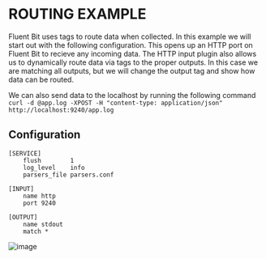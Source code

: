 # ROUTING EXAMPLE

Fluent Bit uses tags to route data when collected. In this example we will start out with the following configuration. This opens up an HTTP port on Fluent Bit to recieve any incoming data. The HTTP input plugin also allows us to dynamically route data via tags to the proper outputs. In this case we are matching all outputs, but we will change the output tag and show how data can be routed.

We can also send data to the localhost by running the following command
`curl -d @app.log -XPOST -H "content-type: application/json" http://localhost:9240/app.log`

## Configuration

```
[SERVICE]
    flush        1
    log_level    info 
    parsers_file parsers.conf

[INPUT]
    name http
    port 9240

[OUTPUT]
    name stdout
    match *           
```
![image](https://user-images.githubusercontent.com/3642874/111241432-574ce300-85ba-11eb-81bb-42f75149048d.png)
